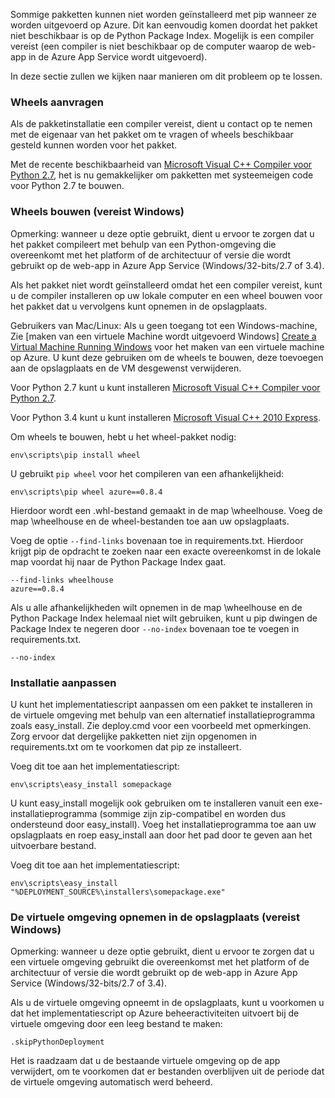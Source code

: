 Sommige pakketten kunnen niet worden geïnstalleerd met pip wanneer ze worden uitgevoerd op Azure.  Dit kan eenvoudig komen doordat het pakket niet beschikbaar is op de Python Package Index.  Mogelijk is een compiler vereist (een compiler is niet beschikbaar op de computer waarop de web-app in de Azure App Service wordt uitgevoerd).

In deze sectie zullen we kijken naar manieren om dit probleem op te lossen.

### <a name="request-wheels"></a>Wheels aanvragen
Als de pakketinstallatie een compiler vereist, dient u contact op te nemen met de eigenaar van het pakket om te vragen of wheels beschikbaar gesteld kunnen worden voor het pakket.

Met de recente beschikbaarheid van [Microsoft Visual C++ Compiler voor Python 2.7][Microsoft Visual C++ Compiler for Python 2.7], het is nu gemakkelijker om pakketten met systeemeigen code voor Python 2.7 te bouwen.

### <a name="build-wheels-requires-windows"></a>Wheels bouwen (vereist Windows)
Opmerking: wanneer u deze optie gebruikt, dient u ervoor te zorgen dat u het pakket compileert met behulp van een Python-omgeving die overeenkomt met het platform of de architectuur of versie die wordt gebruikt op de web-app in Azure App Service (Windows/32-bits/2.7 of 3.4).

Als het pakket niet wordt geïnstalleerd omdat het een compiler vereist, kunt u de compiler installeren op uw lokale computer en een wheel bouwen voor het pakket dat u vervolgens kunt opnemen in de opslagplaats.

Gebruikers van Mac/Linux: Als u geen toegang tot een Windows-machine, Zie [maken van een virtuele Machine wordt uitgevoerd Windows] [ Create a Virtual Machine Running Windows] voor het maken van een virtuele machine op Azure.  U kunt deze gebruiken om de wheels te bouwen, deze toevoegen aan de opslagplaats en de VM desgewenst verwijderen. 

Voor Python 2.7 kunt u kunt installeren [Microsoft Visual C++ Compiler voor Python 2.7][Microsoft Visual C++ Compiler for Python 2.7].

Voor Python 3.4 kunt u kunt installeren [Microsoft Visual C++ 2010 Express][Microsoft Visual C++ 2010 Express].

Om wheels te bouwen, hebt u het wheel-pakket nodig:

    env\scripts\pip install wheel

U gebruikt `pip wheel` voor het compileren van een afhankelijkheid:

    env\scripts\pip wheel azure==0.8.4

Hierdoor wordt een .whl-bestand gemaakt in de map \wheelhouse.  Voeg de map \wheelhouse en de wheel-bestanden toe aan uw opslagplaats.

Voeg de optie `--find-links` bovenaan toe in requirements.txt. Hierdoor krijgt pip de opdracht te zoeken naar een exacte overeenkomst in de lokale map voordat hij naar de Python Package Index gaat.

    --find-links wheelhouse
    azure==0.8.4

Als u alle afhankelijkheden wilt opnemen in de map \wheelhouse en de Python Package Index helemaal niet wilt gebruiken, kunt u pip dwingen de Package Index te negeren door `--no-index` bovenaan toe te voegen in requirements.txt.

    --no-index

### <a name="customize-installation"></a>Installatie aanpassen
U kunt het implementatiescript aanpassen om een pakket te installeren in de virtuele omgeving met behulp van een alternatief installatieprogramma zoals easy\_install.  Zie deploy.cmd voor een voorbeeld met opmerkingen.  Zorg ervoor dat dergelijke pakketten niet zijn opgenomen in requirements.txt om te voorkomen dat pip ze installeert.

Voeg dit toe aan het implementatiescript:

    env\scripts\easy_install somepackage

U kunt easy\_install mogelijk ook gebruiken om te installeren vanuit een exe-installatieprogramma (sommige zijn zip-compatibel en worden dus ondersteund door easy\_install).  Voeg het installatieprogramma toe aan uw opslagplaats en roep easy\_install aan door het pad door te geven aan het uitvoerbare bestand.

Voeg dit toe aan het implementatiescript:

    env\scripts\easy_install "%DEPLOYMENT_SOURCE%\installers\somepackage.exe"

### <a name="include-the-virtual-environment-in-the-repository-requires-windows"></a>De virtuele omgeving opnemen in de opslagplaats (vereist Windows)
Opmerking: wanneer u deze optie gebruikt, dient u ervoor te zorgen dat u een virtuele omgeving gebruikt die overeenkomst met het platform of de architectuur of versie die wordt gebruikt op de web-app in Azure App Service (Windows/32-bits/2.7 of 3.4).

Als u de virtuele omgeving opneemt in de opslagplaats, kunt u voorkomen u dat het implementatiescript op Azure beheeractiviteiten uitvoert bij de virtuele omgeving door een leeg bestand te maken:

    .skipPythonDeployment

Het is raadzaam dat u de bestaande virtuele omgeving op de app verwijdert, om te voorkomen dat er bestanden overblijven uit de periode dat de virtuele omgeving automatisch werd beheerd.

[Create a Virtual Machine Running Windows]: http://azure.microsoft.com/documentation/articles/virtual-machines-windows-hero-tutorial/
[Microsoft Visual C++ Compiler for Python 2.7]: http://aka.ms/vcpython27
[Microsoft Visual C++ 2010 Express]: http://go.microsoft.com/?linkid=9709949
